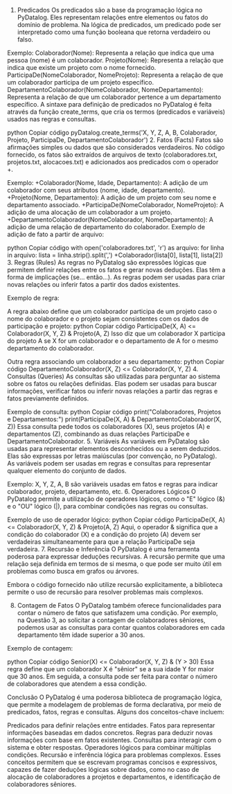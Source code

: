 1. Predicados
Os predicados são a base da programação lógica no PyDatalog. Eles representam relações entre elementos ou fatos do domínio de problema. Na lógica de predicados, um predicado pode ser interpretado como uma função booleana que retorna verdadeiro ou falso.

Exemplo:
Colaborador(Nome): Representa a relação que indica que uma pessoa (nome) é um colaborador.
Projeto(Nome): Representa a relação que indica que existe um projeto com o nome fornecido.
ParticipaDe(NomeColaborador, NomeProjeto): Representa a relação de que um colaborador participa de um projeto específico.
DepartamentoColaborador(NomeColaborador, NomeDepartamento): Representa a relação de que um colaborador pertence a um departamento específico.
A sintaxe para definição de predicados no PyDatalog é feita através da função create_terms, que cria os termos (predicados e variáveis) usados nas regras e consultas.

python
Copiar código
pyDatalog.create_terms('X, Y, Z, A, B, Colaborador, Projeto, ParticipaDe, DepartamentoColaborador')
2. Fatos (Facts)
Fatos são afirmações simples ou dados que são considerados verdadeiros. No código fornecido, os fatos são extraídos de arquivos de texto (colaboradores.txt, projetos.txt, alocacoes.txt) e adicionados aos predicados com o operador +.

Exemplo:
+Colaborador(Nome, Idade, Departamento): A adição de um colaborador com seus atributos (nome, idade, departamento).
+Projeto(Nome, Departamento): A adição de um projeto com seu nome e departamento associado.
+ParticipaDe(NomeColaborador, NomeProjeto): A adição de uma alocação de um colaborador a um projeto.
+DepartamentoColaborador(NomeColaborador, NomeDepartamento): A adição de uma relação de departamento do colaborador.
Exemplo de adição de fato a partir de arquivo:

python
Copiar código
with open('colaboradores.txt', 'r') as arquivo:
    for linha in arquivo:
        lista = linha.strip().split(',')
        +Colaborador(lista[0], lista[1], lista[2])
3. Regras (Rules)
As regras no PyDatalog são expressões lógicas que permitem definir relações entre os fatos e gerar novas deduções. Elas têm a forma de implicações (se... então...). As regras podem ser usadas para criar novas relações ou inferir fatos a partir dos dados existentes.

Exemplo de regra:

A regra abaixo define que um colaborador participa de um projeto caso o nome do colaborador e o projeto sejam consistentes com os dados de participação e projeto:
python
Copiar código
ParticipaDe(X, A) <= Colaborador(X, Y, Z) & Projeto(A, Z)
Isso diz que um colaborador X participa do projeto A se X for um colaborador e o departamento de A for o mesmo departamento do colaborador.

Outra regra associando um colaborador a seu departamento:
python
Copiar código
DepartamentoColaborador(X, Z) <= Colaborador(X, Y, Z)
4. Consultas (Queries)
As consultas são utilizadas para perguntar ao sistema sobre os fatos ou relações definidas. Elas podem ser usadas para buscar informações, verificar fatos ou inferir novas relações a partir das regras e fatos previamente definidos.

Exemplo de consulta:
python
Copiar código
print("Colaboradores, Projetos e Departamentos:")
print(ParticipaDe(X, A) & DepartamentoColaborador(X, Z))
Essa consulta pede todos os colaboradores (X), seus projetos (A) e departamentos (Z), combinando as duas relações ParticipaDe e DepartamentoColaborador.
5. Variáveis
As variáveis em PyDatalog são usadas para representar elementos desconhecidos ou a serem deduzidos. Elas são expressas por letras maiúsculas (por convenção, no PyDatalog). As variáveis podem ser usadas em regras e consultas para representar qualquer elemento do conjunto de dados.

Exemplo:
X, Y, Z, A, B são variáveis usadas em fatos e regras para indicar colaborador, projeto, departamento, etc.
6. Operadores Lógicos
O PyDatalog permite a utilização de operadores lógicos, como o "E" lógico (&) e o "OU" lógico (|), para combinar condições nas regras ou consultas.

Exemplo de uso de operador lógico:
python
Copiar código
ParticipaDe(X, A) <= Colaborador(X, Y, Z) & Projeto(A, Z)
Aqui, o operador & significa que a condição do colaborador (X) e a condição do projeto (A) devem ser verdadeiras simultaneamente para que a relação ParticipaDe seja verdadeira.
7. Recursão e Inferência
O PyDatalog é uma ferramenta poderosa para expressar deduções recursivas. A recursão permite que uma relação seja definida em termos de si mesma, o que pode ser muito útil em problemas como busca em grafos ou árvores.

Embora o código fornecido não utilize recursão explicitamente, a biblioteca permite o uso de recursão para resolver problemas mais complexos.

8. Contagem de Fatos
O PyDatalog também oferece funcionalidades para contar o número de fatos que satisfazem uma condição. Por exemplo, na Questão 3, ao solicitar a contagem de colaboradores sêniores, podemos usar as consultas para contar quantos colaboradores em cada departamento têm idade superior a 30 anos.

Exemplo de contagem:

python
Copiar código
Senior(X) <= Colaborador(X, Y, Z) & (Y > 30)
Essa regra define que um colaborador X é "sênior" se a sua idade Y for maior que 30 anos. Em seguida, a consulta pode ser feita para contar o número de colaboradores que atendem a essa condição.

Conclusão
O PyDatalog é uma poderosa biblioteca de programação lógica, que permite a modelagem de problemas de forma declarativa, por meio de predicados, fatos, regras e consultas. Alguns dos conceitos-chave incluem:

Predicados para definir relações entre entidades.
Fatos para representar informações baseadas em dados concretos.
Regras para deduzir novas informações com base em fatos existentes.
Consultas para interagir com o sistema e obter respostas.
Operadores lógicos para combinar múltiplas condições.
Recursão e inferência lógica para problemas complexos.
Esses conceitos permitem que se escrevam programas concisos e expressivos, capazes de fazer deduções lógicas sobre dados, como no caso de alocação de colaboradores a projetos e departamentos, e identificação de colaboradores sêniores.
